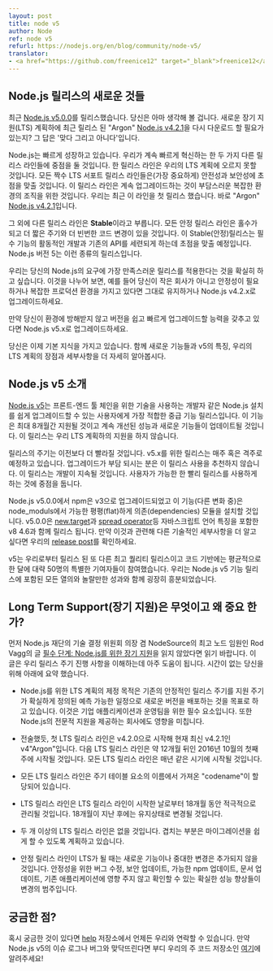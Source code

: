 ```yaml
---
layout: post
title: node v5
author: Node
ref: node v5
refurl: https://nodejs.org/en/blog/community/node-v5/
translator:
- <a href="https://github.com/freenice12" target="_blank">freenice12</a>
---
```


<!--
## There’s Something New with Node.js Releases
-->

## Node.js 릴리스의 새로운 것들

<!--
We just released [Node.js v5.0.0](https://nodejs.org/en/blog/release/v5.0.0/). You might be thinking to yourself: These folks just released [Node.js v4.2.1](https://nodejs.org/en/blog/release/v4.2.1/) “Argon,” under the new Long Term Support (LTS) plan, now I need to download this? The answer is yes and no.
-->

최근 [Node.js v5.0.0](https://nodejs.org/en/blog/release/v5.0.0/)를 릴리스했습니다. 당신은 아마 생각해 볼 겁니다. 새로운 장기 지원(LTS) 계획하에 최근 릴리스 된 "Argon" [Node.js v4.2.1](https://nodejs.org/en/blog/release/v4.2.1/)을 다시 다운로드 할 필요가 있는지? 그 답은 '맞다 그리고 아니다'입니다.

<!--
Node.js is growing, and growing fast. As we continue to innovate quickly, we will focus on two different release lines. One release line will fall under our **LTS** plan. All release lines that have LTS support will be even numbers, and (most importantly) focus on stability and security. These release lines are for organizations with complex environments that find it cumbersome to continually upgrade. We recently released the first in this line: [Node.js v4.2.1](https://nodejs.org/en/blog/release/v4.2.1/) “Argon.”
-->

Node.js는 빠르게 성장하고 있습니다. 우리가 계속 빠르게 혁신하는 한 두 가지 다른 릴리스 라인들에 중점을 둘 것입니다. 한 릴리스 라인은 우리의 LTS 계획에 오르지 못할 것입니다. 모든 짝수 LTS 서포트 릴리스 라인들은(가장 중요하게) 안전성과 보안성에 초점을 맞출 것입니다. 이 릴리스 라인은 계속 업그레이드하는 것이 부담스러운 복잡한 환경의 조직을 위한 것입니다. 우리는 최근 이 라인을 첫 릴리스 했습니다. 바로 "Argon" [Node.js v4.2.1](https://nodejs.org/en/blog/release/v4.2.1/)입니다.

<!--
The other release line is called **Stable**. All release lines will be odd numbers, and have a shorter lifespan and more frequent updates to the code. The Stable release line will focus on active development of necessary features and refinement of existing APIs. Node.js version 5 is this type of release.
-->

그 외에 다른 릴리스 라인은 **Stable**이라고 부릅니다. 모든 안정 릴리스 라인은 홀수가 되고 더 짧은 주기와 더 빈번한 코드 변경이 있을 것입니다. 이 Stable(안정)릴리스는 필수 기능의 활동적인 개발과 기존의 API를 세련되게 하는데 초점을 맞출 예정입니다. Node.js 버전 5는 이런 종류의 릴리스입니다.

<!--
We want to make sure that you are adopting the release that best meets your Node.js needs, so to break it down:

Stay on or upgrade to Node.js v4.2.x if you need stability and have a complex production environment, e.g. you are a medium or large enterprise.

Upgrade to Node.js v5.x if you have the ability to upgrade versions quickly and easily without disturbing your environment.

Now that you have the very basics, let’s take a deeper look at the new features and characteristics of v5, and the benefits and details of our LTS plan.
-->

우리는 당신의 Node.js의 요구에 가장 만족스러운 릴리스를 적용한다는 것을 확실히 하고 싶습니다. 이것을 나누어 보면, 예를 들어 당신이 작은 회사가 아니고 안정성이 필요하거나 복잡한 프로덕션 환경을 가지고 있다면 그대로 유지하거나 Node.js v4.2.x로 업그레이드하세요.

만약 당신이 환경에 방해받지 않고 버전을 쉽고 빠르게 업그레이드할 능력을 갖추고 있다면 Node.js v5.x로 업그레이드하세요.

당신은 이제 기본 지식을 가지고 있습니다. 함께 새로운 기능들과 v5의 특징, 우리의 LTS 계획의 장점과 세부사항을 더 자세히 알아봅시다.

<!--
## Introduction to Node.js v5
-->

## Node.js v5 소개

<!--
[Node.js v5](https://nodejs.org/en/blog/release/v5.0.0/) is an intermediate feature release line that is best suited for users who have an easier time upgrading their Node.js installations, such as developers using the technology for front-end toolchains. This version will be supported for a maximum of only eight months and will be continually updated with new features and better performance; it is not supported under our LTS plan.
-->

[Node.js v5](https://nodejs.org/en/blog/release/v5.0.0/)는 프론트-엔드 툴 체인을 위한 기술을 사용하는 개발자 같은 Node.js 설치를 쉽게 업그레이드할 수 있는 사용자에게 가장 적합한 중급 기능 릴리스입니다. 이 기능은 최대 8개월간 지원될 것이고 계속 개선된 성능과 새로운 기능들이 업데이트될 것입니다. 이 릴리스는 우리 LTS 계획하의 지원을 하지 않습니다.

<!--
The release cadence for v5.x will be more rapid than in the past. Expect a new release once every one to two weeks for v5.x. If upgrading is a challenge for you, we suggest you do not use this release. There will be significant ongoing development. The focus is on getting the releases to users as soon as possible.
-->

릴리스의 주기는 이전보다 더 빨라질 것입니다. v5.x를 위한 릴리스는 매주 혹은 격주로 예정하고 있습니다. 업그레이드가 부담 되시는 분은 이 릴리스 사용을 추천하지 않습니다.  이 릴리스는 개발이 지속될 것입니다. 사용자가 가능한 한 빨리 릴리스를 사용하게 하는 것에 중점을 둡니다.

<!--
npm has been upgraded to v3 in Node.js v5.0.0, which (amongst other changes) will install dependencies as flat as possible in node_modules. v5.0.0 also comes with V8 4.6, which ships the [new.target](https://developer.mozilla.org/en-US/docs/Web/JavaScript/Reference/Operators/new.target) and [spread operator](https://developer.mozilla.org/en-US/docs/Web/JavaScript/Reference/Operators/Spread_operator) JavaScript language features. If you want to learn more about other technical details around this, please check out our [release post](https://nodejs.org/en/blog/release/v5.0.0/).
-->

Node.js v5.0.0에서 npm은 v3으로 업그레이드되었고 이 기능(다른 변화 중)은 node_moduls에서 가능한 평평(flat)하게 의존(dependencies) 모듈을 설치할 것입니다. v5.0.0은 [new.target](https://developer.mozilla.org/en-US/docs/Web/JavaScript/Reference/Operators/new.target)과 [spread operator](https://developer.mozilla.org/en-US/docs/Web/JavaScript/Reference/Operators/Spread_operator)등 자바스크립트 언어 특징을 포함한 v8 4.6과 함께 릴리스 됩니다. 만약 이것과 관련해 다른 기술적인 세부사항을 더 알고 싶다면 우리의 [release post](https://nodejs.org/en/blog/release/v5.0.0/)를 확인하세요.

<!--
It’s another top-quality release from us, and we are averaging roughly 50 unique contributors per month to the codebase. We are extremely excited with all the enthusiasm and amazing work that is going into this Node.js v5 and future releases.
-->

v5는 우리로부터 릴리스 된 또 다른 최고 퀄리티 릴리스이고 코드 기반에는 평균적으로 한 달에 대략 50명의 특별한 기여자들이 참여했습니다. 우리는 Node.js v5 기능 릴리스에 포함된 모든 열의와 놀랄만한 성과와 함께 굉장히 흥분되었습니다.

<!--
## What Is Long Term Support and Why Does It Matter to Me?
-->

## Long Term Support(장기 지원)은 무엇이고 왜 중요 한가?

<!--
First and foremost, if you haven’t read the [Essential Steps: Long Term Support (LTS) for Node.js by Rod Vagg](https://medium.com/@nodesource/essential-steps-long-term-support-for-node-js-8ecf7514dbd#.hi7hosy92), Technical Steering Committee Chairperson at the Node.js Foundation and the Chief Node Officer at NodeSource, do so. It’s a very helpful source for understanding our release cycle process. If you only have two minutes now, here is a quick summary:
-->

먼저 Node.js 재단의 기술 결정 위원회 의장 겸 NodeSource의 최고 노드 임원인 Rod Vagg의 글 [필수 단계: Node.js를 위한 장기 지원](https://medium.com/@nodesource/essential-steps-long-term-support-for-node-js-8ecf7514dbd#.hi7hosy92)을 읽지 않았다면 읽기 바랍니다. 이 글은 우리 릴리스 주기 진행 사항을 이해하는데 아주 도움이 됩니다. 시간이 없는 당신을 위해 아래에 요약 했습니다.

<!--
* The point of establishing an LTS plan for Node.js is to build on top of an existing stable release cycle by delivering new versions on a predictable schedule that have a clearly defined extended support lifecycle. It is an essential requirement for enterprise application development and operations teams. It also affects companies that provide professional support for Node.js.

* As stated above, the first LTS release line is v4 “Argon," beginning at v4.2.0 and currently standing at v4.2.1. The next LTS release line will begin in 12 months around the first week of October 2016. All LTS release lines will begin at the same time each year.

* All LTS release lines are assigned a “codename” drawn from the names of the elements on the Periodic Table.

* The LTS release line will be actively maintained for a period of 18 months from the date the LTS release line begins. After 18 months have passed, it will transition into Maintenance mode.

* There will be no more than two active LTS release lines at any given time. Overlap is intended to help ease migration planning.

* Once a Stable release line becomes LTS, no new features or breaking changes will be added to that release. Changes are limited to bug fixes for stability, security updates, possible npm updates, documentation updates and certain performance improvements that can be demonstrated to not break existing applications.
-->

* Node.js를 위한 LTS 계획의 제정 목적은 기존의 안정적인 릴리스 주기를 지원 주기가 확실하게 정의된 예측 가능한 일정으로 새로운 버전을 배포하는 것을 목표로 하고 있습니다. 이것은 기업 애플리케이션과 운영팀을 위한 필수 요소입니다. 또한 Node.js의 전문적 지원을 제공하는 회사에도 영향을 미칩니다.

* 전술했듯, 첫 LTS 릴리스 라인은 v4.2.0으로 시작해 현재 최신 v4.2.1인 v4"Argon"입니다. 다음 LTS 릴리스 라인은 약 12개월 뒤인 2016년 10월의 첫째 주에 시작될 것입니다. 모든 LTS 릴리스 라인은 매년 같은 시기에 시작될 것입니다.

* 모든 LTS 릴리스 라인은 주기 테이블 요소의 이름에서 가져온 "codename"이 할당되어 있습니다.

* LTS 릴리스 라인은 LTS 릴리스 라인이 시작한 날로부터 18개월 동안 적극적으로 관리될 것입니다. 18개월이 지난 후에는 유지상태로 변경될 것입니다.

* 두 개 이상의 LTS 릴리스 라인은 없을 것입니다. 겹치는 부분은 마이그레이션을 쉽게 할 수 있도록 계획하고 있습니다.

* 안정 릴리스 라인이 LTS가 될 때는 새로운 기능이나 중대한 변경은 추가되지 않을 것입니다. 안정성을 위한 버그 수정, 보안 업데이트, 가능한 npm 업데이트, 문서 업데이트, 기존 애플리케이션에 영향 주지 않고 확인할 수 있는 확실한 성능 향상들이 변경의 범주입니다.

<!--
## Questions?
-->

## 궁금한 점?

<!--
If you have any questions you can always connect with us on our [help](https://github.com/nodejs/help) repository. If you encounter an issue log or bug with Node.js v5, please report to our main code repository [here](https://github.com/nodejs/node/issues).
-->

혹시 궁금한 것이 있다면 [help](https://github.com/nodejs/help) 저장소에서 언제든 우리와 연락할 수 있습니다. 만약 Node.js v5의 이슈 로그나 버그와 맞닥뜨린다면 부디 우리의 주 코드 저장소인 [여기](https://github.com/nodejs/node/issues)에 알려주세요!